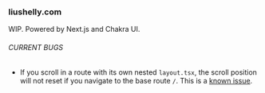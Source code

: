### liushelly.com

WIP. Powered by Next.js and Chakra UI.

###### CURRENT BUGS

- If you scroll in a route with its own nested `layout.tsx`, the scroll position will not reset if you navigate to the base route `/`. This is a [known issue](https://github.com/vercel/next.js/issues/47475).
